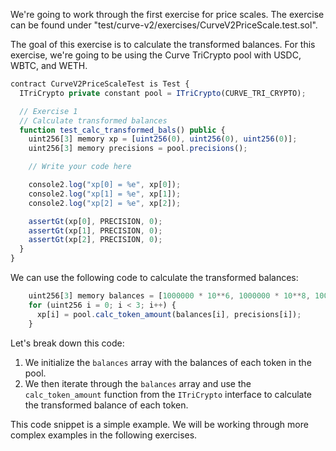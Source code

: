 We're going to work through the first exercise for price scales. The exercise can be found under "test/curve-v2/exercises/CurveV2PriceScale.test.sol".

The goal of this exercise is to calculate the transformed balances. For this exercise, we're going to be using the Curve TriCrypto pool with USDC, WBTC, and WETH.

```javascript
contract CurveV2PriceScaleTest is Test {
  ITriCrypto private constant pool = ITriCrypto(CURVE_TRI_CRYPTO);

  // Exercise 1
  // Calculate transformed balances
  function test_calc_transformed_bals() public {
    uint256[3] memory xp = [uint256(0), uint256(0), uint256(0)];
    uint256[3] memory precisions = pool.precisions();

    // Write your code here

    console2.log("xp[0] = %e", xp[0]);
    console2.log("xp[1] = %e", xp[1]);
    console2.log("xp[2] = %e", xp[2]);

    assertGt(xp[0], PRECISION, 0);
    assertGt(xp[1], PRECISION, 0);
    assertGt(xp[2], PRECISION, 0);
  }
}
```

We can use the following code to calculate the transformed balances: 

```javascript
    uint256[3] memory balances = [1000000 * 10**6, 1000000 * 10**8, 1000000 * 10**18];
    for (uint256 i = 0; i < 3; i++) {
      xp[i] = pool.calc_token_amount(balances[i], precisions[i]);
    }
```

Let's break down this code:

1. We initialize the `balances` array with the balances of each token in the pool.
2. We then iterate through the `balances` array and use the `calc_token_amount` function from the `ITriCrypto` interface to calculate the transformed balance of each token.

This code snippet is a simple example. We will be working through more complex examples in the following exercises. 
